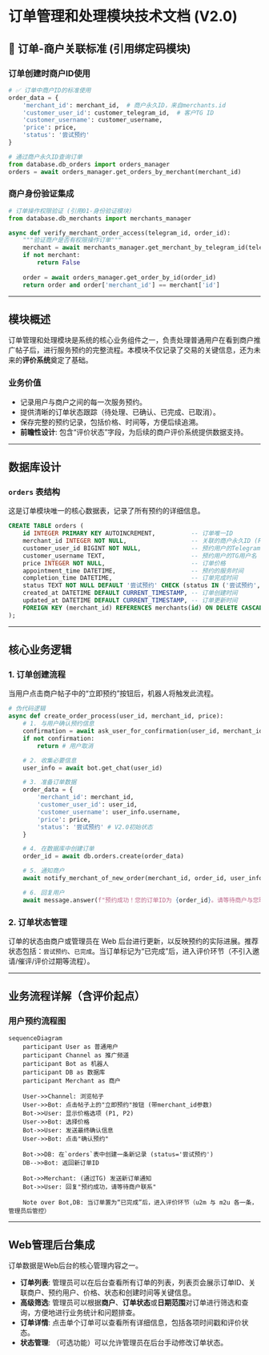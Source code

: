 # 订单管理和处理模块技术文档 (V2.0)

## 🚨 订单-商户关联标准 (引用绑定码模块)

### 订单创建时商户ID使用
```python
# ✅ 订单中商户ID的标准使用
order_data = {
    'merchant_id': merchant_id,  # 商户永久ID，来自merchants.id
    'customer_user_id': customer_telegram_id,  # 客户TG ID
    'customer_username': customer_username,
    'price': price,
    'status': '尝试预约'
}

# 通过商户永久ID查询订单
from database.db_orders import orders_manager
orders = await orders_manager.get_orders_by_merchant(merchant_id)
```

### 商户身份验证集成
```python
# 订单操作权限验证 (引用01-身份验证模块)
from database.db_merchants import merchants_manager

async def verify_merchant_order_access(telegram_id, order_id):
    """验证商户是否有权限操作订单"""
    merchant = await merchants_manager.get_merchant_by_telegram_id(telegram_id)
    if not merchant:
        return False
    
    order = await orders_manager.get_order_by_id(order_id)
    return order and order['merchant_id'] == merchant['id']
```

---

## 模块概述

订单管理和处理模块是系统的核心业务组件之一，负责处理普通用户在看到商户推广帖子后，进行服务预约的完整流程。本模块不仅记录了交易的关键信息，还为未来的**评价系统**奠定了基础。

### 业务价值
- 记录用户与商户之间的每一次服务预约。
- 提供清晰的订单状态跟踪（待处理、已确认、已完成、已取消）。
- 保存完整的预约记录，包括价格、时间等，方便后续追溯。
- **前瞻性设计**: 包含“评价状态”字段，为后续的商户评价系统提供数据支持。

---

## 数据库设计

### `orders` 表结构
这是订单模块唯一的核心数据表，记录了所有预约的详细信息。

```sql
CREATE TABLE orders (
    id INTEGER PRIMARY KEY AUTOINCREMENT,          -- 订单唯一ID
    merchant_id INTEGER NOT NULL,                  -- 关联的商户永久ID (FK to merchants.id)
    customer_user_id BIGINT NOT NULL,              -- 预约用户的Telegram ID
    customer_username TEXT,                        -- 预约用户的TG用户名 (@handle)
    price INTEGER NOT NULL,                        -- 订单价格
    appointment_time DATETIME,                     -- 预约的服务时间
    completion_time DATETIME,                      -- 订单完成时间
    status TEXT NOT NULL DEFAULT '尝试预约' CHECK (status IN ('尝试预约', '已完成', '已评价', '双方评价', '单方评价')), -- V2.0五阶段订单状态
    created_at DATETIME DEFAULT CURRENT_TIMESTAMP, -- 订单创建时间
    updated_at DATETIME DEFAULT CURRENT_TIMESTAMP, -- 订单更新时间
    FOREIGN KEY (merchant_id) REFERENCES merchants(id) ON DELETE CASCADE
);
```

--- 

## 核心业务逻辑

### 1. 订单创建流程
当用户点击商户帖子中的“立即预约”按钮后，机器人将触发此流程。

```python
# 伪代码逻辑
async def create_order_process(user_id, merchant_id, price):
    # 1. 与用户确认预约信息
    confirmation = await ask_user_for_confirmation(user_id, merchant_id, price)
    if not confirmation:
        return # 用户取消

    # 2. 收集必要信息
    user_info = await bot.get_chat(user_id)

    # 3. 准备订单数据
    order_data = {
        'merchant_id': merchant_id,
        'customer_user_id': user_id,
        'customer_username': user_info.username,
        'price': price,
        'status': '尝试预约' # V2.0初始状态
    }

    # 4. 在数据库中创建订单
    order_id = await db.orders.create(order_data)

    # 5. 通知商户
    await notify_merchant_of_new_order(merchant_id, order_id, user_info)

    # 6. 回复用户
    await message.answer(f"预约成功！您的订单ID为 {order_id}。请等待商户与您联系确认。")
```

### 2. 订单状态管理
订单的状态由商户或管理员在 Web 后台进行更新，以反映预约的实际进展。推荐状态包括：`尝试预约`、`已完成`。当订单标记为“已完成”后，进入评价环节（不引入邀请/催评/评价过期等流程）。

---

## 业务流程详解（含评价起点）

### 用户预约流程图

```mermaid
sequenceDiagram
    participant User as 普通用户
    participant Channel as 推广频道
    participant Bot as 机器人
    participant DB as 数据库
    participant Merchant as 商户

    User->>Channel: 浏览帖子
    User->>Bot: 点击帖子上的"立即预约"按钮 (带merchant_id参数)
    Bot->>User: 显示价格选项 (P1, P2)
    User->>Bot: 选择价格
    Bot->>User: 发送最终确认信息
    User->>Bot: 点击"确认预约"
    
    Bot->>DB: 在`orders`表中创建一条新记录 (status='尝试预约')
    DB-->>Bot: 返回新订单ID

    Bot->>Merchant: (通过TG) 发送新订单通知
    Bot->>User: 回复"预约成功，请等待商户联系"

    Note over Bot,DB: 当订单置为“已完成”后，进入评价环节（u2m 与 m2u 各一条，管理员后管控）
```

---

## Web管理后台集成

订单数据是Web后台的核心管理内容之一。

- **订单列表**: 管理员可以在后台查看所有订单的列表，列表页会展示订单ID、关联商户、预约用户、价格、状态和创建时间等关键信息。
- **高级筛选**: 管理员可以根据**商户**、**订单状态**或**日期范围**对订单进行筛选和查询，方便地进行业务统计和问题排查。
- **订单详情**: 点击单个订单可以查看所有详细信息，包括各项时间戳和评价状态。
- **状态管理**: （可选功能）可以允许管理员在后台手动修改订单状态。
